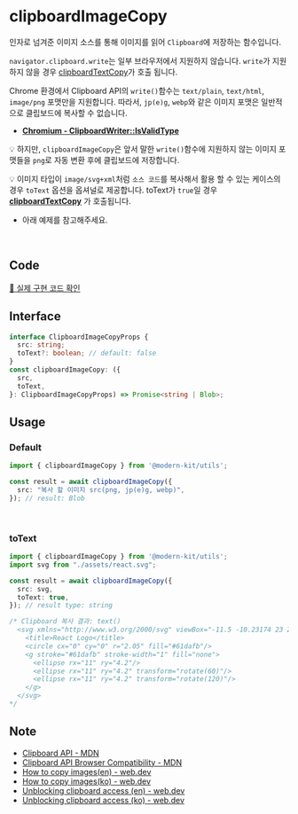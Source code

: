 # clipboardImageCopy

인자로 넘겨준 이미지 소스를 통해 이미지를 읽어 `Clipboard`에 저장하는 함수입니다.

`navigator.clipboard.write`는 일부 브라우저에서 지원하지 않습니다. `write`가 지원하지 않을 경우 [clipboardTextCopy](https://modern-agile-team.github.io/modern-kit/docs/utils/clipboard/clipboardTextCopy)가 호출 됩니다.

Chrome 환경에서 Clipboard API의 `write()`함수는 `text/plain`, `text/html`, `image/png` 포맷만을 지원합니다. 따라서, `jp(e)g`, `webp`와 같은 이미지 포맷은 일반적으로 클립보드에 복사할 수 없습니다.
- **[Chromium - ClipboardWriter::IsValidType](https://source.chromium.org/chromium/chromium/src/+/main:third_party/blink/renderer/modules/clipboard/clipboard_writer.cc;l=304;drc=e882b8e4a8272f65cb14c608d3d2bc4f0512aa20)**

💡 하지만, `clipboardImageCopy`은 앞서 말한 `write()`함수에 지원하지 않는 이미지 포맷들을 `png`로 자동 변환 후에 클립보드에 저장합니다.

💡 이미지 타입이 `image/svg+xml`처럼 `소스 코드`를 복사해서 활용 할 수 있는 케이스의 경우 `toText` 옵션을 옵셔널로 제공합니다. toText가 `true`일 경우 **[clipboardTextCopy](https://modern-agile-team.github.io/modern-kit/docs/utils/clipboard/clipboardTextCopy)** 가 호출됩니다. 
  - 아래 예제를 참고해주세요.

<br />

## Code
[🔗 실제 구현 코드 확인](https://github.com/modern-agile-team/modern-kit/blob/main/packages/utils/src/clipboard/clipboardImageCopy/index.ts)

## Interface
```ts title="typescript"
interface ClipboardImageCopyProps {
  src: string;
  toText?: boolean; // default: false
}
const clipboardImageCopy: ({
  src,
  toText,
}: ClipboardImageCopyProps) => Promise<string | Blob>;
```

## Usage
### Default
```ts title="typescript"
import { clipboardImageCopy } from '@modern-kit/utils';

const result = await clipboardImageCopy({ 
  src: "복사 할 이미지 src(png, jp(e)g, webp)", 
}); // result: Blob
```

<br />

### toText
```ts title="React(typescript)"
import { clipboardImageCopy } from '@modern-kit/utils';
import svg from "./assets/react.svg";

const result = await clipboardImageCopy({
  src: svg,
  toText: true,
}); // result type: string

/* Clipboard 복사 결과: text()
  <svg xmlns="http://www.w3.org/2000/svg" viewBox="-11.5 -10.23174 23 20.46348">
    <title>React Logo</title>
    <circle cx="0" cy="0" r="2.05" fill="#61dafb"/>
    <g stroke="#61dafb" stroke-width="1" fill="none">
      <ellipse rx="11" ry="4.2"/>
      <ellipse rx="11" ry="4.2" transform="rotate(60)"/>
      <ellipse rx="11" ry="4.2" transform="rotate(120)"/>
    </g>
  </svg>
*/
```

## Note
- [Clipboard API - MDN](https://developer.mozilla.org/en-US/docs/Web/API/Clipboard)
- [Clipboard API Browser Compatibility - MDN](https://developer.mozilla.org/en-US/docs/Web/API/Clipboard#browser_compatibility)
- [How to copy images(en) - web.dev](https://web.dev/patterns/clipboard/copy-images)
- [How to copy images(ko) - web.dev](https://web.dev/patterns/clipboard/copy-images?hl=ko)
- [Unblocking clipboard access (en) - web.dev](https://web.dev/articles/async-clipboard)
- [Unblocking clipboard access (ko) - web.dev](https://web.dev/articles/async-clipboard?hl=ko)